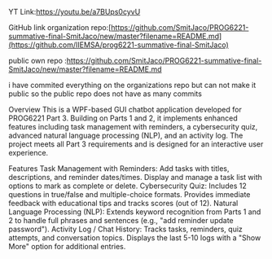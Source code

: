 YT Link:https://youtu.be/a7BUps0cyvU

GitHub link organization repo:[https://github.com/SmitJaco/PROG6221-summative-final-SmitJaco/new/master?filename=README.md](https://github.com/IIEMSA/prog6221-summative-final-SmitJaco)

public own repo :https://github.com/SmitJaco/PROG6221-summative-final-SmitJaco/new/master?filename=README.md


i have commited everything on the organizations repo but can not make it public so the public repo does not have as many commits

Overview
This is a WPF-based GUI chatbot application developed for PROG6221 Part 3. Building on Parts 1 and 2, it implements enhanced features including task management with reminders, a cybersecurity quiz, advanced natural language processing (NLP), and an activity log. The project meets all Part 3 requirements and is designed for an interactive user experience.

Features
Task Management with Reminders:
Add tasks with titles, descriptions, and reminder dates/times.
Display and manage a task list with options to mark as complete or delete.
Cybersecurity Quiz:
Includes 12 questions in true/false and multiple-choice formats.
Provides immediate feedback with educational tips and tracks scores (out of 12).
Natural Language Processing (NLP):
Extends keyword recognition from Parts 1 and 2 to handle full phrases and sentences (e.g., "add reminder update password").
Activity Log / Chat History:
Tracks tasks, reminders, quiz attempts, and conversation topics.
Displays the last 5-10 logs with a "Show More" option for additional entries.


